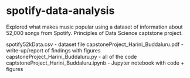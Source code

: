 # spotify-data-analysis
Explored what makes music popular using a dataset of information about 52,000 songs from Spotify. Principles of Data Science captstone project.

spotify52kData.csv - dataset file
capstoneProject_Harini_Buddaluru.pdf - write-up/report of findings with figures
capstoneProject_Harini_Buddaluru.py - all of the code
captstoneProject_Harini_Buddaluru.ipynb - Jupyter notebook with code + figures

